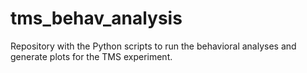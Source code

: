 # tms_behav_analysis
 Repository with the Python scripts to run the behavioral analyses and generate plots for the TMS experiment.
